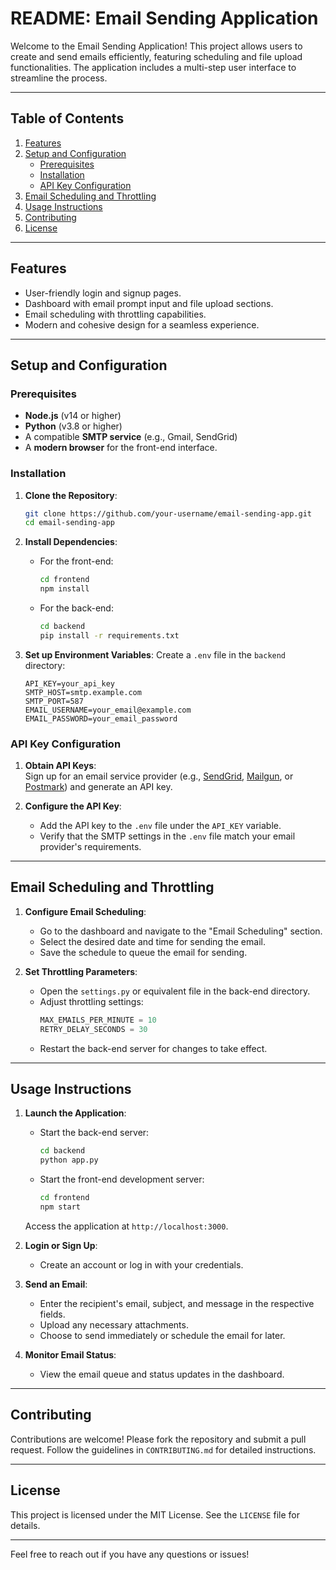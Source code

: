 # README: Email Sending Application

Welcome to the Email Sending Application! This project allows users to create and send emails efficiently, featuring scheduling and file upload functionalities. The application includes a multi-step user interface to streamline the process.

---

## Table of Contents
1. [Features](#features)  
2. [Setup and Configuration](#setup-and-configuration)  
   - [Prerequisites](#prerequisites)  
   - [Installation](#installation)  
   - [API Key Configuration](#api-key-configuration)  
3. [Email Scheduling and Throttling](#email-scheduling-and-throttling)  
4. [Usage Instructions](#usage-instructions)  
5. [Contributing](#contributing)  
6. [License](#license)  

---

## Features
- User-friendly login and signup pages.
- Dashboard with email prompt input and file upload sections.
- Email scheduling with throttling capabilities.
- Modern and cohesive design for a seamless experience.

---

## Setup and Configuration

### Prerequisites
- **Node.js** (v14 or higher)  
- **Python** (v3.8 or higher)  
- A compatible **SMTP service** (e.g., Gmail, SendGrid)  
- A **modern browser** for the front-end interface.

### Installation
1. **Clone the Repository**:
   ```bash
   git clone https://github.com/your-username/email-sending-app.git
   cd email-sending-app
   ```

2. **Install Dependencies**:
   - For the front-end:
     ```bash
     cd frontend
     npm install
     ```
   - For the back-end:
     ```bash
     cd backend
     pip install -r requirements.txt
     ```

3. **Set up Environment Variables**:
   Create a `.env` file in the `backend` directory:
   ```plaintext
   API_KEY=your_api_key
   SMTP_HOST=smtp.example.com
   SMTP_PORT=587
   EMAIL_USERNAME=your_email@example.com
   EMAIL_PASSWORD=your_email_password
   ```

### API Key Configuration
1. **Obtain API Keys**:  
   Sign up for an email service provider (e.g., [SendGrid](https://sendgrid.com/), [Mailgun](https://www.mailgun.com/), or [Postmark](https://postmarkapp.com/)) and generate an API key.

2. **Configure the API Key**:  
   - Add the API key to the `.env` file under the `API_KEY` variable.  
   - Verify that the SMTP settings in the `.env` file match your email provider's requirements.  

---

## Email Scheduling and Throttling

1. **Configure Email Scheduling**:
   - Go to the dashboard and navigate to the "Email Scheduling" section.
   - Select the desired date and time for sending the email.
   - Save the schedule to queue the email for sending.

2. **Set Throttling Parameters**:
   - Open the `settings.py` or equivalent file in the back-end directory.
   - Adjust throttling settings:
     ```python
     MAX_EMAILS_PER_MINUTE = 10
     RETRY_DELAY_SECONDS = 30
     ```
   - Restart the back-end server for changes to take effect.

---

## Usage Instructions
1. **Launch the Application**:
   - Start the back-end server:
     ```bash
     cd backend
     python app.py
     ```
   - Start the front-end development server:
     ```bash
     cd frontend
     npm start
     ```
   Access the application at `http://localhost:3000`.

2. **Login or Sign Up**:
   - Create an account or log in with your credentials.

3. **Send an Email**:
   - Enter the recipient's email, subject, and message in the respective fields.
   - Upload any necessary attachments.
   - Choose to send immediately or schedule the email for later.

4. **Monitor Email Status**:
   - View the email queue and status updates in the dashboard.

---

## Contributing
Contributions are welcome! Please fork the repository and submit a pull request. Follow the guidelines in `CONTRIBUTING.md` for detailed instructions.

---

## License
This project is licensed under the MIT License. See the `LICENSE` file for details.

--- 

Feel free to reach out if you have any questions or issues!
